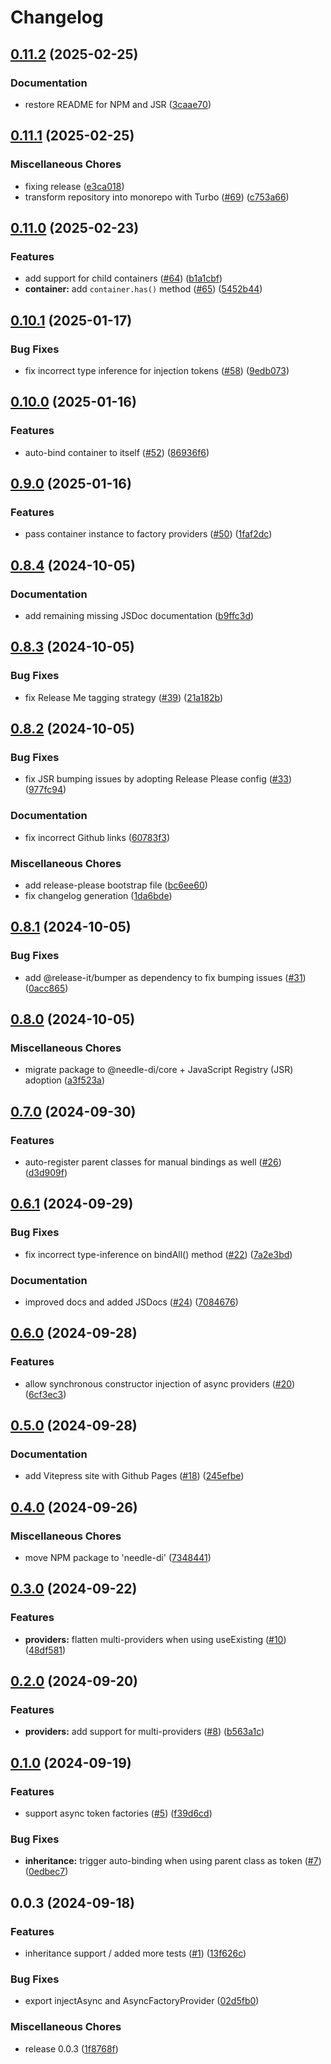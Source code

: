# Changelog

## [0.11.2](https://github.com/needle-di/needle-di/compare/v0.11.1...v0.11.2) (2025-02-25)


### Documentation

* restore README for NPM and JSR ([3caae70](https://github.com/needle-di/needle-di/commit/3caae7037099ea3d4070473fe1d81161e8b9dec8))

## [0.11.1](https://github.com/needle-di/needle-di/compare/v0.11.0...v0.11.1) (2025-02-25)


### Miscellaneous Chores

* fixing release ([e3ca018](https://github.com/needle-di/needle-di/commit/e3ca01833e76aa8062d5e3c1cb89acd62e47ab35))
* transform repository into monorepo with Turbo ([#69](https://github.com/needle-di/needle-di/issues/69)) ([c753a66](https://github.com/needle-di/needle-di/commit/c753a66337d73ee8334e7710a757f414f069eb7c))

## [0.11.0](https://github.com/needle-di/core/compare/v0.10.1...v0.11.0) (2025-02-23)


### Features

* add support for child containers ([#64](https://github.com/needle-di/core/issues/64)) ([b1a1cbf](https://github.com/needle-di/core/commit/b1a1cbf69821b077458d2d8b184e3b2b644323a9))
* **container:** add `container.has()` method ([#65](https://github.com/needle-di/core/issues/65)) ([5452b44](https://github.com/needle-di/core/commit/5452b44f505243204354d57673697017e20c500c))

## [0.10.1](https://github.com/needle-di/needle-di/compare/v0.10.0...v0.10.1) (2025-01-17)


### Bug Fixes

* fix incorrect type inference for injection tokens ([#58](https://github.com/needle-di/needle-di/issues/58)) ([9edb073](https://github.com/needle-di/needle-di/commit/9edb073a9186fd434180d0e7d189e4e786f7abe3))

## [0.10.0](https://github.com/needle-di/needle-di/compare/v0.9.0...v0.10.0) (2025-01-16)


### Features

* auto-bind container to itself ([#52](https://github.com/needle-di/needle-di/issues/52)) ([86936f6](https://github.com/needle-di/needle-di/commit/86936f6459d92ffdd4efaa452f9cb1c129ec558b))

## [0.9.0](https://github.com/needle-di/needle-di/compare/v0.8.4...v0.9.0) (2025-01-16)


### Features

* pass container instance to factory providers ([#50](https://github.com/needle-di/needle-di/issues/50)) ([1faf2dc](https://github.com/needle-di/needle-di/commit/1faf2dc025594ab913ec18afaa244ab99579b1eb))

## [0.8.4](https://github.com/needle-di/needle-di/compare/v0.8.3...v0.8.4) (2024-10-05)


### Documentation

* add remaining missing JSDoc documentation ([b9ffc3d](https://github.com/needle-di/needle-di/commit/b9ffc3d51ab4ed6c24f7fae3b51b3907c2b0851f))

## [0.8.3](https://github.com/needle-di/needle-di/compare/v0.8.2...v0.8.3) (2024-10-05)


### Bug Fixes

* fix Release Me tagging strategy ([#39](https://github.com/needle-di/needle-di/issues/39)) ([21a182b](https://github.com/needle-di/needle-di/commit/21a182b7eef543fbcdcba056c841c4ccc528a7e8))

## [0.8.2](https://github.com/needle-di/needle-di/compare/v0.8.1...v0.8.2) (2024-10-05)


### Bug Fixes

* fix JSR bumping issues by adopting Release Please config ([#33](https://github.com/needle-di/needle-di/issues/33)) ([977fc94](https://github.com/needle-di/needle-di/commit/977fc9457e91b1f2640e6e217973ad9684c82dc7))


### Documentation

* fix incorrect Github links ([60783f3](https://github.com/needle-di/needle-di/commit/`60783f3f4800ca64c676c31bfebbf93c20a2123b`))


### Miscellaneous Chores

* add release-please bootstrap file ([bc6ee60](https://github.com/needle-di/needle-di/commit/bc6ee6002697ba9c0255f3f800db9747456c927e))
* fix changelog generation ([1da6bde](https://github.com/needle-di/needle-di/commit/1da6bde5247c08e9d472358e6dc70faad41f9772))

## [0.8.1](https://github.com/needle-di/needle-di/compare/v0.8.0...v0.8.1) (2024-10-05)


### Bug Fixes

* add @release-it/bumper as dependency to fix bumping issues ([#31](https://github.com/needle-di/needle-di/issues/31)) ([0acc865](https://github.com/needle-di/needle-di/commit/0acc865784d5137a242e728593ed4738f1a77955))

## [0.8.0](https://github.com/needle-di/needle-di/compare/v0.7.0...v0.8.0) (2024-10-05)


### Miscellaneous Chores

* migrate package to @needle-di/core + JavaScript Registry (JSR) adoption ([a3f523a](https://github.com/needle-di/needle-di/commit/a3f523a05971343fd15faccdc012eec8e1e0f9c8))

## [0.7.0](https://github.com/needle-di/needle-di/compare/v0.6.1...v0.7.0) (2024-09-30)


### Features

* auto-register parent classes for manual bindings as well ([#26](https://github.com/needle-di/needle-di/issues/26)) ([d3d909f](https://github.com/needle-di/needle-di/commit/d3d909fc603c74d4c81968d64545091b6bd7e437))

## [0.6.1](https://github.com/needle-di/needle-di/compare/v0.6.0...v0.6.1) (2024-09-29)


### Bug Fixes

* fix incorrect type-inference on bindAll() method ([#22](https://github.com/needle-di/needle-di/issues/22)) ([7a2e3bd](https://github.com/needle-di/needle-di/commit/7a2e3bdf2b22d194cefb0dcd3d4b2ddb9589516b))


### Documentation

* improved docs and added JSDocs ([#24](https://github.com/needle-di/needle-di/issues/24)) ([7084676](https://github.com/needle-di/needle-di/commit/708467639a60603b63cb7405ecaeaadaf2979562))

## [0.6.0](https://github.com/needle-di/needle-di/compare/v0.5.0...v0.6.0) (2024-09-28)


### Features

* allow synchronous constructor injection of async providers ([#20](https://github.com/needle-di/needle-di/issues/20)) ([6cf3ec3](https://github.com/needle-di/needle-di/commit/6cf3ec3eabd88f541d6714b56ca0b70ab5e779a2))

## [0.5.0](https://github.com/needle-di/needle-di/compare/v0.4.0...v0.5.0) (2024-09-28)


### Documentation

* add Vitepress site with Github Pages ([#18](https://github.com/needle-di/needle-di/issues/18)) ([245efbe](https://github.com/needle-di/needle-di/commit/245efbe4def6a1c0647cfc6c06c299968ad0eec9))

## [0.4.0](https://github.com/needle-di/needle-di/compare/v0.3.0...v0.4.0) (2024-09-26)


### Miscellaneous Chores

* move NPM package to 'needle-di' ([7348441](https://github.com/needle-di/needle-di/commit/7348441931179971dd41ac6583876faee3cfd241))

## [0.3.0](https://github.com/needle-di/needle-di/compare/v0.2.0...v0.3.0) (2024-09-22)


### Features

* **providers:** flatten multi-providers when using useExisting ([#10](https://github.com/needle-di/needle-di/issues/10)) ([48df581](https://github.com/needle-di/needle-di/commit/48df581ec4901ecdd642cc7c64e527de71d1ec48))

## [0.2.0](https://github.com/needle-di/needle-di/compare/v0.1.0...v0.2.0) (2024-09-20)


### Features

* **providers:** add support for multi-providers ([#8](https://github.com/needle-di/needle-di/issues/8)) ([b563a1c](https://github.com/needle-di/needle-di/commit/b563a1c1fbc9d9e3adb487459d611655ad0c6a15))

## [0.1.0](https://github.com/needle-di/needle-di/compare/v0.0.3...v0.1.0) (2024-09-19)


### Features

* support async token factories ([#5](https://github.com/needle-di/needle-di/issues/5)) ([f39d6cd](https://github.com/needle-di/needle-di/commit/f39d6cd28d6fdb96664f82f084d9ed55405ece4b))


### Bug Fixes

* **inheritance:** trigger auto-binding when using parent class as token ([#7](https://github.com/needle-di/needle-di/issues/7)) ([0edbec7](https://github.com/needle-di/needle-di/commit/0edbec733800c1919d0577e2bfcfa66d9bc14fb9))

## 0.0.3 (2024-09-18)


### Features

* inheritance support / added more tests ([#1](https://github.com/needle-di/needle-di/issues/1)) ([13f626c](https://github.com/needle-di/needle-di/commit/13f626ce3985f447e11f371ff476f5da2907f067))


### Bug Fixes

* export injectAsync and AsyncFactoryProvider ([02d5fb0](https://github.com/needle-di/needle-di/commit/02d5fb07f6dd2b8bfa157cc438f8f3d9625c1630))


### Miscellaneous Chores

* release 0.0.3 ([1f8768f](https://github.com/needle-di/needle-di/commit/1f8768faceceab651175433d20c853a03c404a3d))
